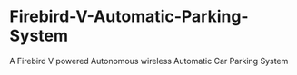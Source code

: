 # Firebird-V-Automatic-Parking-System
A Firebird V powered Autonomous wireless Automatic Car Parking System 
